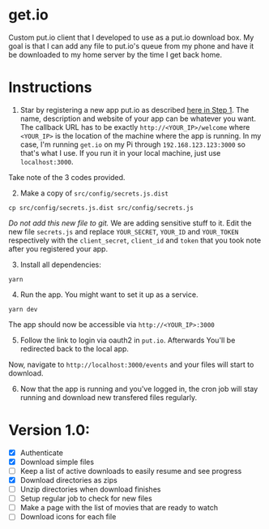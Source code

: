 # get.io

Custom put.io client that I developed to use as a put.io download box. My goal is that I can add any file to put.io's queue from my phone and have it be downloaded to my home server by the time I get back home.

# Instructions

1. Star by registering a new app put.io as described [here in Step 1](https://api.put.io/v2/docs/gettingstarted.html). The name, description and website of your app can be whatever you want. The callback URL has to be exactly `http://<YOUR_IP>/welcome` where `<YOUR_IP>` is the location of the machine where the app is running. In my case, I'm running `get.io` on my Pi through `192.168.123.123:3000` so that's what I use. If you run it in your local machine, just use `localhost:3000`.

Take note of the 3 codes provided.

2. Make a copy of `src/config/secrets.js.dist`

`cp src/config/secrets.js.dist src/config/secrets.js`

*Do not add this new file to git.* We are adding sensitive stuff to it. Edit the new file `secrets.js` and replace `YOUR_SECRET`, `YOUR_ID` and `YOUR_TOKEN` respectively with the `client_secret`, `client_id` and `token` that you took note after you registered your app.

3. Install all dependencies:

`yarn`


4. Run the app. You might want to set it up as a service.

`yarn dev`

The app should now be accessible via `http://<YOUR_IP>:3000`

5. Follow the link to login via oauth2 in `put.io`. Afterwards You'll be redirected back to the local app.

Now, navigate to `http://localhost:3000/events` and your files will start to download.

6. Now that the app is running and you've logged in, the cron job will stay running and download new transfered files regularly.

# Version 1.0:

 - [x] Authenticate
 - [x] Download simple files
 - [ ] Keep a list of active downloads to easily resume and see progress
 - [x] Download directories as zips
 - [ ] Unzip directories when download finishes
 - [ ] Setup regular job to check for new files
 - [ ] Make a page with the list of movies that are ready to watch
 - [ ] Download icons for each file
